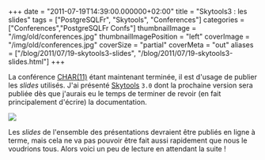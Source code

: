 +++
date = "2011-07-19T14:39:00.000000+02:00"
title = "Skytools3 : les slides"
tags = ["PostgreSQLFr", "Skytools", "Conferences"]
categories = ["Conferences","PostgreSQLFr Confs"]
thumbnailImage = "/img/old/conferences.jpg"
thumbnailImagePosition = "left"
coverImage = "/img/old/conferences.jpg"
coverSize = "partial"
coverMeta = "out"
aliases = ["/blog/2011/07/19-skytools3-slides",
           "/blog/2011/07/19-skytools3-slides.html"]
+++

La conférence 
[CHAR(11)](http://char11.org/) étant maintenant terminée, il est d'usage de publier
les 
*slides* utilisés.  J'ai présenté 
[Skytools](http://wiki.postgresql.org/wiki/SkyTools) 
`3.0` dont la prochaine version
sera publiée dès que j'aurais eu le temps de terminer de revoir (en fait
principalement d'écrire) la documentation.

         

<div class="figure center dim-margin">
  <a href="/images/confs/skytools3.pdf">
    <img src="/img/old/skytools3-0.png">
  </a>
</div>


Les 
*slides* de l'ensemble des présentations devraient être publiés en ligne à
terme, mais cela ne va pas pouvoir être fait aussi rapidement que nous le
voudrions tous.  Alors voici un peu de lecture en attendant la suite !
